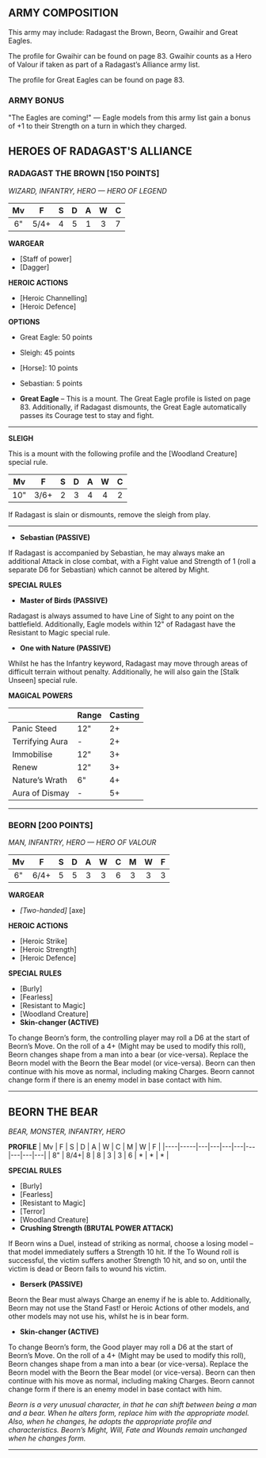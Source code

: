 ﻿## ARMY COMPOSITION

This army may include: Radagast the Brown, Beorn, Gwaihir and Great Eagles.

The profile for Gwaihir can be found on page 83. Gwaihir counts as a Hero of Valour if taken as part of a Radagast’s Alliance army list.

The profile for Great Eagles can be found on page 83.

### ARMY BONUS

"The Eagles are coming!" — Eagle models from this army list gain a bonus of +1 to their Strength on a turn in which they charged.

## HEROES OF RADAGAST'S ALLIANCE

<div class="unitCard" markdown>

### RADAGAST THE BROWN [150 POINTS]
*WIZARD, INFANTRY, HERO — HERO OF LEGEND*

| Mv | F  | S | D | A | W | C |
|:----:|:----:|:---:|:---:|:---:|:---:|:---|
| 6" | 5/4+| 4 | 5 | 1 | 3 | 7 |

**WARGEAR**

- [Staff of power] 
- [Dagger]

**HEROIC ACTIONS**

- [Heroic Channelling]
- [Heroic Defence]

**OPTIONS**

- Great Eagle: 50 points
- Sleigh: 45 points
- [Horse]: 10 points
- Sebastian: 5 points

- **Great Eagle** – This is a mount. The Great Eagle profile is listed on page 83. Additionally, if Radagast dismounts, the Great Eagle automatically passes its Courage test to stay and fight. 

---
**SLEIGH**

This is a mount with the following profile and the [Woodland Creature] special rule.

|  Mv  |  F   |  S  |  D  |  A  |  W  |  C  |
|:----:|:----:|:---:|:---:|:---:|:---:|:---:|
| 10"  | 3/6+ |  2  |  3  |  4  |  4  |  2  |

If Radagast is slain or dismounts, remove the sleigh from play.

---

- **Sebastian (PASSIVE)** 

If Radagast is accompanied by Sebastian, he may always make an additional Attack in close combat, with a Fight value and Strength of 1 (roll a separate D6 for Sebastian) which cannot be altered by Might.

**SPECIAL RULES**

- **Master of Birds (PASSIVE)**

Radagast is always assumed to have Line of Sight to any point on the battlefield. Additionally, Eagle models within 12" of Radagast have the Resistant to Magic special rule.

- **One with Nature (PASSIVE)**

Whilst he has the Infantry keyword, Radagast may move through areas of difficult terrain without penalty. Additionally, he will also gain the [Stalk Unseen] special rule.

**MAGICAL POWERS**

|   | Range | Casting |
|-----------------|-------|---------|
| Panic Steed     |  12"  |   2+    |
| Terrifying Aura |   -   |   2+    |
| Immobilise      |  12"  |   3+    |
| Renew           |  12"  |   3+    |
| Nature’s Wrath  |   6"  |   4+    |
| Aura of Dismay  |   -   |   5+    |


</div>

---

<div class="unitCard" markdown>

### BEORN [200 POINTS]
*MAN, INFANTRY, HERO — HERO OF VALOUR*

|  Mv |  F   |  S  |  D  |  A  |  W  |  C  |  M  |  W  |  F  |
|:---:|:----:|:---:|:---:|:---:|:---:|:---:|:---:|:---:|:---:|
|  6" | 6/4+ |  5  |  5  |  3  |  3  |  6  |  3  |  3  |  3  |

**WARGEAR**

- *[Two-handed]* [axe]

**HEROIC ACTIONS**

- [Heroic Strike]
- [Heroic Strength]
- [Heroic Defence]

**SPECIAL RULES**

- [Burly]
- [Fearless]
- [Resistant to Magic]
- [Woodland Creature]
- **Skin-changer (ACTIVE)**

To change Beorn’s form, the controlling player may roll a D6 at the start of Beorn’s Move. On the roll of a 4+ (Might may be used to modify this roll), Beorn changes shape from a man into a bear (or vice-versa). Replace the Beorn model with the Beorn the Bear model (or vice-versa). Beorn can then continue with his move as normal, including making Charges. Beorn cannot change form if there is an enemy model in base contact with him.

---

## BEORN THE BEAR
*BEAR, MONSTER, INFANTRY, HERO*

**PROFILE**
| Mv | F   | S | D | A | W | C | M | W | F |
|----|-----|---|---|---|---|---|---|---|---|
| 8" | 8/4+| 8 | 8 | 3 | 3 | 6 | * | * | * |

**SPECIAL RULES**

- [Burly]
- [Fearless]
- [Resistant to Magic]
- [Terror]
- [Woodland Creature]
- **Crushing Strength (BRUTAL POWER ATTACK)** 

If Beorn wins a Duel, instead of striking as normal, choose a losing model – that model immediately suffers a Strength 10 hit. If the To Wound roll is successful, the victim suffers another Strength 10 hit, and so on, until the victim is dead or Beorn fails to wound his victim.

- **Berserk (PASSIVE)** 

Beorn the Bear must always Charge an enemy if he is able to. Additionally, Beorn may not use the Stand Fast! or Heroic Actions of other models, and other models may not use his, whilst he is in bear form.

- **Skin-changer (ACTIVE)**

To change Beorn’s form, the Good player may roll a D6 at the start of Beorn’s Move. On the roll of a 4+ (Might may be used to modify this roll), Beorn changes shape from a man into a bear (or vice-versa). Replace the Beorn model with the Beorn the Bear model (or vice-versa). Beorn can then continue with his move as normal, including making Charges. Beorn cannot change form if there is an enemy model in base contact with him.

*Beorn is a very unusual character, in that he can shift between being a man and a bear. When he alters form, replace him with the appropriate model. Also, when he changes, he adopts the appropriate profile and characteristics. Beorn’s Might, Will, Fate and Wounds remain unchanged when he changes form.*

---

</div>
